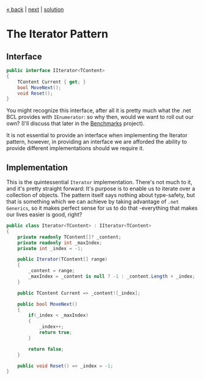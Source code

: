 [« back](../README.md#do-you-need-to-know-how-to-implement-design-patterns) | [next](../DotNetIterator/README.md) | [solution](./)
# The Iterator Pattern

## Interface
```CS
public interface IIterator<TContent>
{
    TContent Current { get; }
    bool MoveNext();
    void Reset();
}
```
You might recognize this interface, after all it is pretty much what the .net BCL provides with `IEnumerator`: so why then, would we want to roll out our own? (I'll discuss that later in the [Benchmarks](../Benchmarks/README.md) project).

It is not essential to provide an interface when implementing the Iterator pattern, however, in providing an interface we are afforded the ability to provide different implementations should we require it.

## Implementation
This is the quintessential `Iterator` implementation. There's not much to it, and it's pretty straight forward: It's purpose is to enable us to iterate over a collection of objects. The pattern itself says nothing about type-safety, but that is something which we can achieve by taking advantage of `.net Generics`, so it makes perfect sense for us to do that -everything that makes our lives easier is good, right?

```CS
public class Iterator<TContent> : IIterator<TContent>
{
    private readonly TContent[]? _content;
    private readonly int _maxIndex;
    private int _index = -1;

    public Iterator(TContent[] range)
    {
        _content = range;
        _maxIndex = _content is null ? -1 : _content.Length + _index;
    }

    public TContent Current => _content![_index];

    public bool MoveNext()
    {
        if(_index < _maxIndex)
        {
            _index++;
            return true;
        }

        return false;
    }

    public void Reset() => _index = -1;
}
```